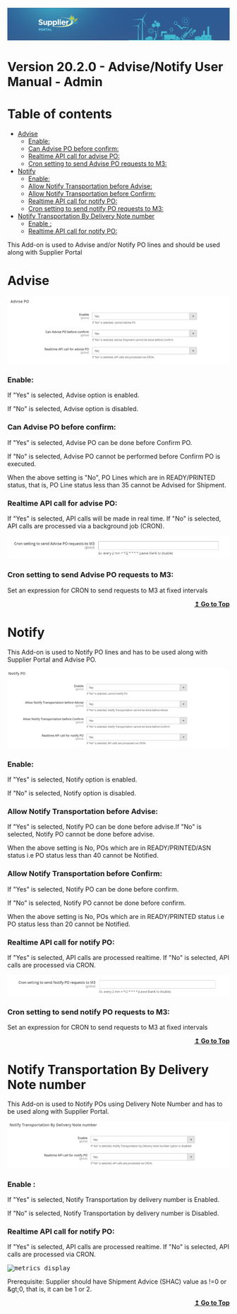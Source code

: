 
![Supplier portal banner](../../../../images/banner-supplier-portal.jpg)

# Version 20.2.0 - Advise/Notify User Manual - Admin

# Table of contents


- [Advise](#advise)
    - [Enable:](#enable)
    - [Can Advise PO before confirm:](#can-advise-po-before-confirm)
    - [Realtime API call for advise PO:](#realtime-api-call-for-advise-po)
    - [Cron setting to send Advise PO requests to M3:](#cron-setting-to-send-advise-po-requests-to-m3)
- [Notify](#notify)
    - [Enable:](#enable)
    - [Allow Notify Transportation before Advise:](#allow-notify-transportation-before-advise)
    - [Allow Notify Transportation before Confirm:](#allow-notify-transportation-before-confirm)
    - [Realtime API call for notify PO:](#realtime-api-call-for-notify-po)
    - [Cron setting to send notify PO requests to M3:](#cron-setting-to-send-notify-po-requests-to-m3)
- [Notify Transportation By Delivery Note number](#notify-transportation-by-delivery-note-number)
    - [Enable :](#enable-)
    - [Realtime API call for notify PO:](#realtime-api-call-for-notify-po)


This Add-on is used to Advise and/or Notify PO lines and should be used along with Supplier Portal

# Advise

<kbd>
<img alt="metrics display" src="../../images/usermanual/advise_po_setting.png"> 
</kbd>

### Enable:
If &quot;Yes&quot; is selected, Advise option is enabled.

If &quot;No&quot; is selected, Advise option is disabled.

### Can Advise PO before confirm: 
If &quot;Yes&quot; is selected, Advise PO can be done before Confirm PO.

If &quot;No&quot; is selected, Advise PO cannot be performed before Confirm PO is executed.

When the above setting is &quot;No&quot;, PO Lines which are in READY/PRINTED status, that is, PO Line status less than 35 cannot be Advised for Shipment.

### Realtime API call for advise PO:
If &quot;Yes&quot; is selected, API calls will be made in real time. If &quot;No&quot; is selected, API calls are processed via a background job (CRON).

<kbd>
<img alt="metrics display" src="../../images/usermanual/cron-advise-settings.png"> 
</kbd>

### Cron setting to send Advise PO requests to M3:
Set an expression for CRON to send requests to M3 at fixed intervals

<div align="right">
<b>
 <a href="#table-of-contents">↥ Go to Top</a>
</b>
</div>


# Notify

This Add-on is used to Notify PO lines and has to be used along with Supplier Portal and Advise PO.

<kbd>
<img alt="Exit system" src="../../images/usermanual/notify_po_setting.png">
</kbd>

### Enable:
If &quot;Yes&quot; is selected, Notify option is enabled.

If &quot;No&quot; is selected, Notify option is disabled.
 

### Allow Notify Transportation before Advise:
If &quot;Yes&quot; is selected, Notify PO can be done before advise.If &quot;No&quot; is selected, Notify PO cannot be done before advise.

When the above setting is No, POs which are in READY/PRINTED/ASN status i.e PO status less than 40 cannot be Notified.

### Allow Notify Transportation before Confirm: 
If &quot;Yes&quot; is selected, Notify PO can be done before confirm.

If &quot;No&quot; is selected, Notify PO cannot be done before confirm.

When the above setting is No, POs which are in READY/PRINTED status i.e PO status less than 20 cannot be Notified.

### Realtime API call for notify PO:
If &quot;Yes&quot; is selected, API calls are processed realtime. If &quot;No&quot; is selected, API calls are processed via CRON.

<kbd>
<img alt="metrics display" src="../../images/usermanual/cron-notify-settings.png"> 
</kbd>

### Cron setting to send notify PO requests to M3:
Set an expression for CRON to send requests to M3 at fixed intervals

<div align="right">
<b>
 <a href="#table-of-contents">↥ Go to Top</a>
</b>
</div>

# Notify Transportation By Delivery Note number

This Add-on is used to Notify POs using Delivery Note Number and has to be used along with Supplier Portal.

<kbd>
<img alt="Exit system" src="../../images/usermanual/notify_tranport_by_delivery.png">
</kbd>


### Enable : 
If &quot;Yes&quot; is selected, Notify Transportation by delivery number is Enabled. 

If &quot;No&quot; is selected, Notify Transportation by delivery number is Disabled.

### Realtime API call for notify PO:
If &quot;Yes&quot; is selected, API calls are processed realtime. If &quot;No&quot; is selected, API calls are processed via CRON.

<kbd>
<img alt="metrics display" src="../../images/usermanual/cron-notifyByDel-settings.png.png"> 
</kbd>

Prerequisite: Supplier should have Shipment Advice (SHAC) value as !=0 or \&gt;0, that is, it can be 1 or 2.

<div align="right">
<b>
 <a href="#table-of-contents">↥ Go to Top</a>
</b>
</div>

